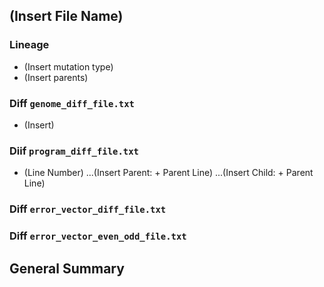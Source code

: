 ## (Insert File Name)
### Lineage
- (Insert mutation type)
- (Insert parents)  
### Diff `genome_diff_file.txt`
- (Insert)  
### Diif `program_diff_file.txt`
- (Line Number)
...(Insert Parent: + Parent Line)
...(Insert Child: + Parent Line)  
### Diff `error_vector_diff_file.txt`
### Diff `error_vector_even_odd_file.txt`

## General Summary
